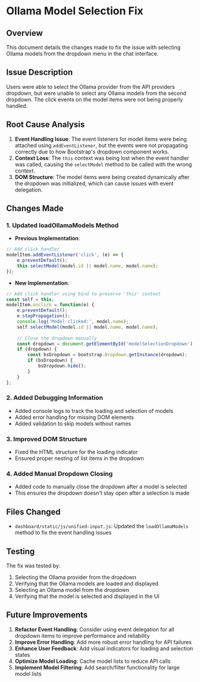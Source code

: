 # Ollama Model Selection Fix

## Overview
This document details the changes made to fix the issue with selecting Ollama models from the dropdown menu in the chat interface.

## Issue Description
Users were able to select the Ollama provider from the API providers dropdown, but were unable to select any Ollama models from the second dropdown. The click events on the model items were not being properly handled.

## Root Cause Analysis
1. **Event Handling Issue**: The event listeners for model items were being attached using `addEventListener`, but the events were not propagating correctly due to how Bootstrap's dropdown component works.
2. **Context Loss**: The `this` context was being lost when the event handler was called, causing the `selectModel` method to be called with the wrong context.
3. **DOM Structure**: The model items were being created dynamically after the dropdown was initialized, which can cause issues with event delegation.

## Changes Made

### 1. Updated loadOllamaModels Method
- **Previous Implementation**:
```javascript
// Add click handler
modelItem.addEventListener('click', (e) => {
    e.preventDefault();
    this.selectModel(model.id || model.name, model.name);
});
```

- **New Implementation**:
```javascript
// Add click handler using bind to preserve 'this' context
const self = this;
modelItem.onclick = function(e) {
    e.preventDefault();
    e.stopPropagation();
    console.log('Model clicked:', model.name);
    self.selectModel(model.id || model.name, model.name);
    
    // Close the dropdown manually
    const dropdown = document.getElementById('modelSelectionDropdown');
    if (dropdown) {
        const bsDropdown = bootstrap.Dropdown.getInstance(dropdown);
        if (bsDropdown) {
            bsDropdown.hide();
        }
    }
};
```

### 2. Added Debugging Information
- Added console logs to track the loading and selection of models
- Added error handling for missing DOM elements
- Added validation to skip models without names

### 3. Improved DOM Structure
- Fixed the HTML structure for the loading indicator
- Ensured proper nesting of list items in the dropdown

### 4. Added Manual Dropdown Closing
- Added code to manually close the dropdown after a model is selected
- This ensures the dropdown doesn't stay open after a selection is made

## Files Changed
- `dashboard/static/js/unified-input.js`: Updated the `loadOllamaModels` method to fix the event handling issues

## Testing
The fix was tested by:
1. Selecting the Ollama provider from the dropdown
2. Verifying that the Ollama models are loaded and displayed
3. Selecting an Ollama model from the dropdown
4. Verifying that the model is selected and displayed in the UI

## Future Improvements
1. **Refactor Event Handling**: Consider using event delegation for all dropdown items to improve performance and reliability
2. **Improve Error Handling**: Add more robust error handling for API failures
3. **Enhance User Feedback**: Add visual indicators for loading and selection states
4. **Optimize Model Loading**: Cache model lists to reduce API calls
5. **Implement Model Filtering**: Add search/filter functionality for large model lists
